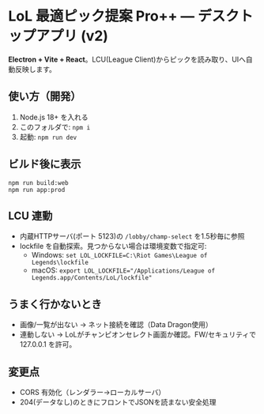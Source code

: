 # LoL 最適ピック提案 Pro++ — デスクトップアプリ (v2)

**Electron + Vite + React**。LCU(League Client)からピックを読み取り、UIへ自動反映します。

## 使い方（開発）
1. Node.js 18+ を入れる
2. このフォルダで: `npm i`
3. 起動: `npm run dev`

## ビルド後に表示
```
npm run build:web
npm run app:prod
```

## LCU 連動
- 内蔵HTTPサーバ(ポート 5123)の `/lobby/champ-select` を1.5秒毎に参照
- lockfile を自動探索。見つからない場合は環境変数で指定可:
  - Windows: `set LOL_LOCKFILE=C:\Riot Games\League of Legends\lockfile`
  - macOS: `export LOL_LOCKFILE="/Applications/League of Legends.app/Contents/LoL/lockfile"`

## うまく行かないとき
- 画像/一覧が出ない → ネット接続を確認（Data Dragon使用）
- 連動しない → LoLがチャンピオンセレクト画面か確認。FW/セキュリティで 127.0.0.1 を許可。

## 変更点
- CORS 有効化（レンダラー→ローカルサーバ）
- 204(データなし)のときにフロントでJSONを読まない安全処理
